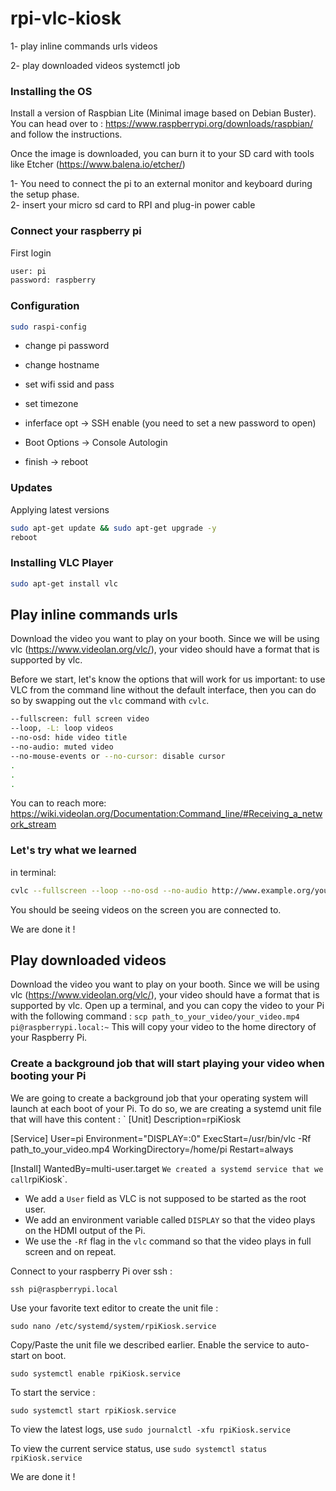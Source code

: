 # rpi-vlc-kiosk 

1- play inline commands urls videos

2- play downloaded videos systemctl job

### Installing the OS

Install a version of Raspbian Lite (Minimal image based on Debian Buster). You can head over to : https://www.raspberrypi.org/downloads/raspbian/ and follow the instructions.

Once the image is downloaded, you can burn it to your SD card with tools like Etcher (https://www.balena.io/etcher/)

1- You need to connect the pi to an external monitor and keyboard during the setup phase.   
2- insert your micro sd card to RPI and plug-in power cable

### Connect your raspberry pi

First login
```sh
user: pi
password: raspberry
```

### Configuration

```sh
sudo raspi-config
```

- change pi password

- change hostname

- set wifi ssid and pass

- set timezone

- inferface opt -> SSH enable (you need to set a new password to open)

- Boot Options -> Console Autologin

- finish -> reboot

### Updates
Applying latest versions
```sh
sudo apt-get update && sudo apt-get upgrade -y
reboot
```
### Installing VLC Player
```sh
sudo apt-get install vlc
```
## Play inline commands urls 
Download the video you want to play on your booth. Since we will be using vlc (https://www.videolan.org/vlc/), your video should have a format that is supported by vlc.

Before we start, let's know the options that will work for us
important: to use VLC from the command line without the default interface, then you can do so by swapping out the `vlc` command with `cvlc`.
```sh
--fullscreen: full screen video
--loop, -L: loop videos
--no-osd: hide video title
--no-audio: muted video
--no-mouse-events or --no-cursor: disable cursor
.
.
.
```
You can to reach more: https://wiki.videolan.org/Documentation:Command_line/#Receiving_a_network_stream

### Let's try what we learned

in terminal:

```sh
cvlc --fullscreen --loop --no-osd --no-audio http://www.example.org/your_file.mpg http://www.example.org/your_file2.mpg
```

You should be seeing videos on the screen you are connected to.

We are done it !

## Play downloaded videos

Download the video you want to play on your booth. Since we will be using vlc (https://www.videolan.org/vlc/), your video should have a format that is supported by vlc.
Open up a terminal, and you can copy the video to your Pi with the following command :
`scp path_to_your_video/your_video.mp4 pi@raspberrypi.local:~`
This will copy your video to the home directory of your Raspberry Pi.

### Create a background job that will start playing your video when booting your Pi

We are going to create a background job that your operating system will launch at each boot of your Pi. To do so, we are creating a systemd unit file that will have this content :
`
[Unit]
Description=rpiKiosk

[Service]
User=pi
Environment="DISPLAY=:0"
ExecStart=/usr/bin/vlc -Rf path_to_your_video.mp4
WorkingDirectory=/home/pi
Restart=always

[Install]
WantedBy=multi-user.target
`
We created a systemd service that we call `rpiKiosk`. 

- We add a `User` field as VLC is not supposed to be started as the root user. 
- We add an environment variable called `DISPLAY` so that the video plays on the HDMI output of the Pi. 
- We use the `-Rf` flag in the `vlc` command so that the video plays in full screen and on repeat. 

Connect to your raspberry Pi over ssh : 
```
ssh pi@raspberrypi.local
```

Use your favorite text editor to create the unit file : 
```
sudo nano /etc/systemd/system/rpiKiosk.service
```

Copy/Paste the unit file we described earlier. Enable the service to auto-start on boot. 

```
sudo systemctl enable rpiKiosk.service 
```

To start the service : 
```
sudo systemctl start rpiKiosk.service 
```

To view the latest logs, use `sudo journalctl -xfu rpiKiosk.service`

To view the current service status, use `sudo systemctl status rpiKiosk.service`

We are done it !
